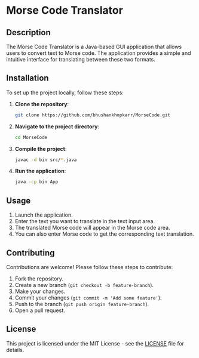 # Morse Code Translator

## Description
The Morse Code Translator is a Java-based GUI application that allows users to convert text to Morse code. The application provides a simple and intuitive interface for translating between these two formats.

## Installation
To set up the project locally, follow these steps:

1. **Clone the repository**:
    ```sh
    git clone https://github.com/bhushankhopkarr/MorseCode.git
    ```
2. **Navigate to the project directory**:
    ```sh
    cd MorseCode
    ```
3. **Compile the project**:
    ```sh
    javac -d bin src/*.java
    ```
4. **Run the application**:
    ```sh
    java -cp bin App
    ```

## Usage
1. Launch the application.
2. Enter the text you want to translate in the text input area.
3. The translated Morse code will appear in the Morse code area.
4. You can also enter Morse code to get the corresponding text translation.

## Contributing
Contributions are welcome! Please follow these steps to contribute:

1. Fork the repository.
2. Create a new branch (`git checkout -b feature-branch`).
3. Make your changes.
4. Commit your changes (`git commit -m 'Add some feature'`).
5. Push to the branch (`git push origin feature-branch`).
6. Open a pull request.

## License
This project is licensed under the MIT License - see the [LICENSE](LICENSE) file for details.